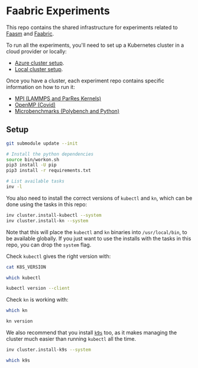 # Faabric Experiments

This repo contains the shared infrastructure for experiments related to
[Faasm](http://github.com/faasm/faasm) and
[Faabric](https://github.com/faasm/faabric).

To run all the experiments, you'll need to set up a Kubernetes cluster in a
cloud provider or locally:

- [Azure cluster setup](docs/azure.md).
- [Local cluster setup](docs/local.md).

Once you have a cluster, each experiment repo contains specific information on
how to run it:

- [MPI (LAMMPS and ParRes Kernels)](https://github.com/faasm/experiment-mpi)
- [OpenMP (Covid)](https://github.com/faasm/experiment-covid)
- [Microbenchmarks (Polybench and
  Python)](https://github.com/faasm/experiment-microbench)

## Setup

```bash
git submodule update --init

# Install the python dependencies
source bin/workon.sh
pip3 install -U pip
pip3 install -r requirements.txt

# List available tasks
inv -l
```

You also need to install the correct versions of `kubectl` and `kn`, which can
be done using the tasks in this repo:

```bash
inv cluster.install-kubectl --system
inv cluster.install-kn --system
```

Note that this will place the `kubectl` and `kn` binaries into `/usr/local/bin`,
to be available globally. If you just want to use the installs with the tasks in
this repo, you can drop the `system` flag.

Check `kubectl` gives the right version with:

```bash
cat K8S_VERSION

which kubectl

kubectl version --client
```

Check `kn` is working with:

```bash
which kn

kn version
```

We also recommend that you install [`k9s`](https://github.com/derailed/k9s) too,
as it makes managing the cluster much easier than running `kubectl` all the
time.

```bash
inv cluster.install-k9s --system

which k9s
```

